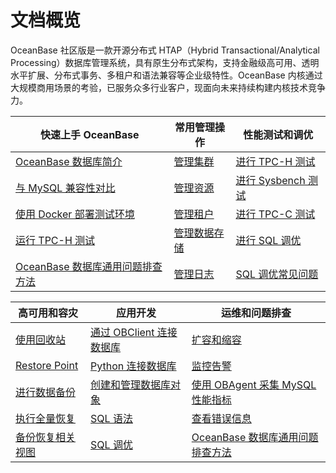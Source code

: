 # 文档概览


OceanBase 社区版是一款开源分布式 HTAP（Hybrid Transactional/Analytical Processing）数据库管理系统，具有原生分布式架构，支持金融级高可用、透明水平扩展、分布式事务、多租户和语法兼容等企业级特性。OceanBase 内核通过大规模商用场景的考验，已服务众多行业客户，现面向未来持续构建内核技术竞争力。



|             快速上手 OceanBase     |                      常用管理操作                      | 性能测试和调优   |
|----------------------------|-------------------------------------|-------------------------------------|
| [OceanBase 数据库简介](1.oceanbase-database/1.what-is-oceanbase-database.md)                         | [管理集群](6.basic-database-management/1.manage-clusters/1.create-a-cluster.md)                                                |[进行 TPC-H 测试](9.performance-tuning-guide/8.performance-whitepaper/1.run-the-tpc-h-benchmark-on-oceanbase-database.md) |
| [与 MySQL 兼容性对比](1.oceanbase-database/3.compatibility-with-mysql.md)                             | [管理资源](6.basic-database-management/3.manage-resources/1.overview-of-resource-management.md)                                |[进行 Sysbench 测试](9.performance-tuning-guide/8.performance-whitepaper/1.run-the-tpc-h-benchmark-on-oceanbase-database.md)  |
| [使用 Docker 部署测试环境](2.quick-start/2.use-docker-to-deploy-oceanbase-database.md)                 | [管理租户](6.basic-database-management/4.manage-tenants/1.overview-of-tenant-management.md)                                    |[进行 TPC-C 测试](9.performance-tuning-guide/8.performance-whitepaper/5.run-the-tpc-c-benchmark-on-oceanbase-database.md)  |
| [运行 TPC-H 测试](9.performance-tuning-guide/8.performance-whitepaper/1.run-the-tpc-h-benchmark-on-oceanbase-database.md)        |[管理数据存储](6.basic-database-management/5.manage-data-storage/1.minor-compaction-management/1.overview-of-minor-compaction-management.md)      |[进行 SQL 调优](9.performance-tuning-guide/5.sql-tuning-guide/4.sql-tuning/1.overview-of-sql-tuning.md)     |
| [OceanBase 数据库通用问题排查方法](2.quick-start/5.troubleshoot-general-oceanbase-database-issues.md)   |[管理日志](6.basic-database-management/7.manage-logs/1.overview-of-logs.md)                                                     |[SQL 调优常见问题](9.performance-tuning-guide/5.sql-tuning-guide/6.faq-about-sql-tuning.md)     |



|             高可用和容灾     |                      应用开发                      | 运维和问题排查   |
|----------------------------|-------------------------------------|-------------------------------------|
| [使用回收站](10.high-data-availability/1.administrator-guide-flashback/1.objects-supported-by-the-recycle-bin.md)       | [通过 OBClient 连接数据库](14.developer-guide/2.connect-to-oceanbase-database/1.connect-to-oceanbase-database-through-a-mysql-client.md)      |[扩容和缩容](11.operation-and-maintenance-management/2.scale-out-and-scale-in/1.overview-of-scale-out-and-scale-in.md) |
| [Restore Point](10.high-data-availability/1.administrator-guide-flashback/1.objects-supported-by-the-recycle-bin.md)                         | [Python 连接数据库](14.developer-guide/2.connect-to-oceanbase-database/1.connect-to-oceanbase-database-through-a-mysql-client.md)                           |[监控告警](11.operation-and-maintenance-management/1.administrator-guide-monitoring-and-alerts/1.use-ocp-to-monitor-databases/1.overview-of-monitoring-and-alerts.md)  |
| [进行数据备份](10.high-data-availability/2.backup-and-recovery-management/3.cluster-level-data-backup/3.initiate-data-backup.md)                     | [创建和管理数据库对象](14.developer-guide/4.create-and-manage-database-objects/1.about-ddl-statements.md)                                           |[使用 OBAgent 采集 MySQL 性能指标](13.supporting-tools/2.ob-agent/6.use-obagent-to-collect-mysql-performance-metrics.md)  |
| [执行全量恢复](10.high-data-availability/2.backup-and-recovery-management/4.data-recovery/2.perform-full-recovery.md)                                |[SQL 语法](14.developer-guide/7.sql-reference/5.sql-statements/1.general-syntax.md)                                                                                |[查看错误信息](12.reference-guide/4.error-codes/1.overview-of-error-messages.md)     |
| [备份恢复相关视图](10.high-data-availability/2.backup-and-recovery-management/6.backup-and-recovery-related-views.md)   |[SQL 调优](9.performance-tuning-guide/5.sql-tuning-guide/1.execution-process-of-sql-queries.md)                                                                             |[OceanBase 数据库通用问题排查方法](2.quick-start/5.troubleshoot-general-oceanbase-database-issues.md)     |